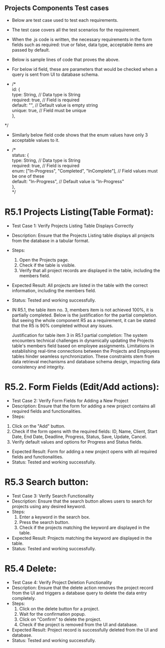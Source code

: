 ## Projects Components Test cases

* Below are test case used to test each requirements.
* The test case covers all the test scenarios for the requirement.
* When the .js code is written, the necessary requirements in the form fields such as required: true or false, data type, acceptable items are passed by default.

* Below is sample lines of code that proves the above.

* For below id field, these are parameters that would be checked when a query is sent from UI to database schema.
* /*  
  id: {   
    type: String, // Data type is String  
    required: true, // Field is required  
    default: "", // Default value is empty string  
    unique: true, // Field must be unique  
  },  
  
*/

* Similarly below field code shows that the enum values have only 3 acceptable values to it.

* /*  
  status: {  
    type: String, // Data type is String  
    required: true, // Field is required  
    enum: ["In-Progress", "Completed", "InComplete"], // Field values must be one of these  
    default: "In-Progress", // Default value is "In-Progress"  
  },  
  */  

# R5.1 Projects Listing(Table Format):
* Test Case 1: Verify Projects Listing Table Displays Correctly
* Description: Ensure that the Projects Listing table displays all projects from the database in a tabular format.
* Steps:
  1. Open the Projects page.  
  2. Check if the table is visible.  
  3. Verify that all project records are displayed in the table, including the members field.
* Expected Result: All projects are listed in the table with the correct information, including the members field.  
* Status: Tested and working successfully.

* IN R5.1, the table item no. 3, members item is not achieved 100%, it is partially completed. Below is the justification for the partial completion. But seeing the whole component R5 as a requirement, it can be stated that the R5 is 90% completed without any issues. 
    
    Justification for table item 3 in R5.1 partial completion:
    The system encounters technical challenges in dynamically updating the Projects table's members field based on employee assignments. Limitations in establishing real-time connections between the Projects and Employees tables hinder seamless synchronization. These constraints stem from data retrieval mechanisms and database schema design, impacting data consistency and integrity.

# R5.2. Form Fields (Edit/Add actions):
* Test Case 2: Verify Form Fields for Adding a New Project  
* Description: Ensure that the form for adding a new project contains all required fields and functionalities.  
* Steps:  
 1. Click on the "Add" button.  
 2. Check if the form opens with the required fields: ID, Name, Client, Start Date, End Date, Deadline, Progress, Status, Save, Update, Cancel.  
 3. Verify default values and options for Progress and Status fields.  
* Expected Result: Form for adding a new project opens with all required fields and functionalities.  
* Status: Tested and working successfully.  

# R5.3 Search button:
* Test Case 3: Verify Search Functionality  
* Description: Ensure that the search button allows users to search for projects using any desired keyword.
* Steps:
  1. Enter a keyword in the search box.  
  2. Press the search button.  
  3. Check if the projects matching the keyword are displayed in the table.  
* Expected Result: Projects matching the keyword are displayed in the table.  
* Status: Tested and working successfully.  
# R5.4 Delete:
* Test Case 4: Verify Project Deletion Functionality  
* Description: Ensure that the delete action removes the project record from the UI and triggers a database query to delete the data entry completely.
* Steps:  
  1. Click on the delete button for a project.  
  2. Wait for the confirmation popup.  
  3. Click on "Confirm" to delete the project.  
  4. Check if the project is removed from the UI and database.  
* Expected Result: Project record is successfully deleted from the UI and database.
* Status: Tested and working successfully.